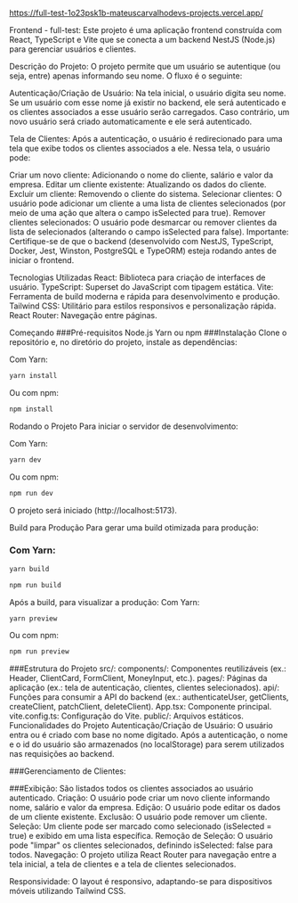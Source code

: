 https://full-test-1o23psk1b-mateuscarvalhodevs-projects.vercel.app/

Frontend - full-test:
Este projeto é uma aplicação frontend construída com React, TypeScript e Vite que se conecta a um backend NestJS (Node.js) para gerenciar usuários e clientes.

Descrição do Projeto:
O projeto permite que um usuário se autentique (ou seja, entre) apenas informando seu nome. O fluxo é o seguinte:

Autenticação/Criação de Usuário:
Na tela inicial, o usuário digita seu nome. Se um usuário com esse nome já existir no backend, ele será autenticado e os clientes associados a esse usuário serão carregados. Caso contrário, um novo usuário será criado automaticamente e ele será autenticado.

Tela de Clientes:
Após a autenticação, o usuário é redirecionado para uma tela que exibe todos os clientes associados a ele. Nessa tela, o usuário pode:

Criar um novo cliente:
Adicionando o nome do cliente, salário e valor da empresa.
Editar um cliente existente:
Atualizando os dados do cliente.
Excluir um cliente:
Removendo o cliente do sistema.
Selecionar clientes:
O usuário pode adicionar um cliente a uma lista de clientes selecionados (por meio de uma ação que altera o campo isSelected para true).
Remover clientes selecionados:
O usuário pode desmarcar ou remover clientes da lista de selecionados (alterando o campo isSelected para false).
Importante:
Certifique-se de que o backend (desenvolvido com NestJS, TypeScript, Docker, Jest, Winston, PostgreSQL e TypeORM) esteja rodando antes de iniciar o frontend.

Tecnologias Utilizadas
React: Biblioteca para criação de interfaces de usuário.
TypeScript: Superset do JavaScript com tipagem estática.
Vite: Ferramenta de build moderna e rápida para desenvolvimento e produção.
Tailwind CSS: Utilitário para estilos responsivos e personalização rápida.
React Router: Navegação entre páginas.

Começando
###Pré-requisitos
Node.js
Yarn ou npm
###Instalação
Clone o repositório e, no diretório do projeto, instale as dependências:

Com Yarn:

```bash
yarn install
```
Ou com npm:

```bash
npm install
```
Rodando o Projeto
Para iniciar o servidor de desenvolvimento:

Com Yarn:

```bash
yarn dev
```
Ou com npm:

```bash
npm run dev
```
O projeto será iniciado (http://localhost:5173).

Build para Produção
Para gerar uma build otimizada para produção:

### Com Yarn:

```bash
yarn build
```
```bash
npm run build

```
Após a build, para visualizar a produção:
Com Yarn:

```bash
yarn preview
```
Ou com npm:
```bash
npm run preview
```
###Estrutura do Projeto
src/:
components/: Componentes reutilizáveis (ex.: Header, ClientCard, FormClient, MoneyInput, etc.).
pages/: Páginas da aplicação (ex.: tela de autenticação, clientes, clientes selecionados).
api/: Funções para consumir a API do backend (ex.: authenticateUser, getClients, createClient, patchClient, deleteClient).
App.tsx: Componente principal.
vite.config.ts: Configuração do Vite.
public/: Arquivos estáticos.
Funcionalidades do Projeto
Autenticação/Criação de Usuário:
O usuário entra ou é criado com base no nome digitado. Após a autenticação, o nome e o id do usuário são armazenados (no localStorage) para serem utilizados nas requisições ao backend.

###Gerenciamento de Clientes:

###Exibição:
São listados todos os clientes associados ao usuário autenticado.
Criação:
O usuário pode criar um novo cliente informando nome, salário e valor da empresa.
Edição:
O usuário pode editar os dados de um cliente existente.
Exclusão:
O usuário pode remover um cliente.
Seleção:
Um cliente pode ser marcado como selecionado (isSelected = true) e exibido em uma lista específica.
Remoção de Seleção:
O usuário pode "limpar" os clientes selecionados, definindo isSelected: false para todos.
Navegação:
O projeto utiliza React Router para navegação entre a tela inicial, a tela de clientes e a tela de clientes selecionados.

Responsividade:
O layout é responsivo, adaptando-se para dispositivos móveis utilizando Tailwind CSS.
